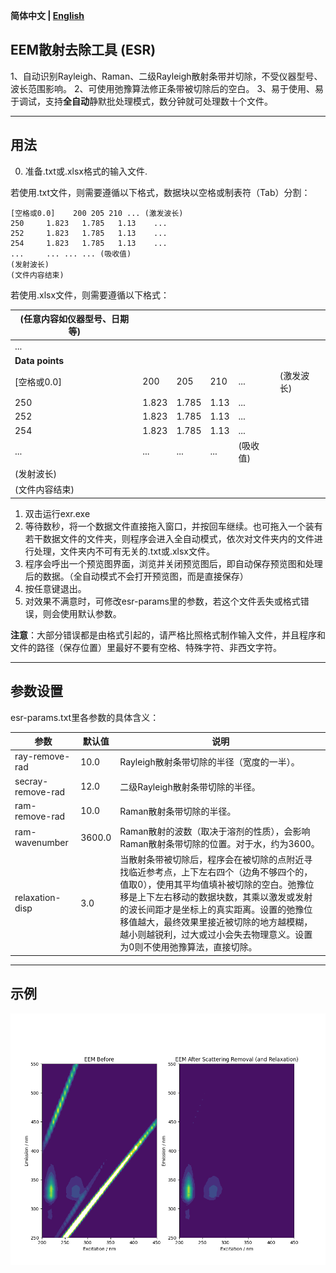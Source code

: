 **简体中文 | [English](https://github.com/tgraphite/EEM-Scattering-Remover/blob/main/README.en-US.md)**

## EEM散射去除工具 (ESR) 

1、自动识别Rayleigh、Raman、二级Rayleigh散射条带并切除，不受仪器型号、波长范围影响。
2、可使用弛豫算法修正条带被切除后的空白。
3、易于使用、易于调试，支持**全自动**静默批处理模式，数分钟就可处理数十个文件。


----


## 用法
0) 准备.txt或.xlsx格式的输入文件.   

若使用.txt文件，则需要遵循以下格式，数据块以空格或制表符（Tab）分割：  

    [空格或0.0]	200	205	210	... (激发波长)
    250		1.823	1.785	1.13	...
    252		1.823	1.785	1.13	...
    254		1.823	1.785	1.13	...	
    ...		...	...	...	(吸收值)
    (发射波长)
    (文件内容结束)

若使用.xlsx文件，则需要遵循以下格式：

| (任意内容如仪器型号、日期等) | | | | | | 
| ---- | ---- | ---- | ---- | --- | --- |
| ... | |
| **Data points** | |
| [空格或0.0] | 200 | 205 | 210 | ... | (激发波长) |
| 250 | 1.823 | 1.785 | 1.13 | ... | 
| 252 | 1.823 | 1.785 | 1.13 | ... | 
| 254 | 1.823 | 1.785 | 1.13 | ... | 
| ... | ... | ... | ... | (吸收值)
| (发射波长)
| (文件内容结束)

1) 双击运行exr.exe  
2) 等待数秒，将一个数据文件直接拖入窗口，并按回车继续。也可拖入一个装有若干数据文件的文件夹，则程序会进入全自动模式，依次对文件夹内的文件进行处理，文件夹内不可有无关的.txt或.xlsx文件。  
3) 程序会呼出一个预览图界面，浏览并关闭预览图后，即自动保存预览图和处理后的数据。（全自动模式不会打开预览图，而是直接保存）  
4) 按任意键退出。  
5) 对效果不满意时，可修改esr-params里的参数，若这个文件丢失或格式错误，则会使用默认参数。  

**注意**：大部分错误都是由格式引起的，请严格比照格式制作输入文件，并且程序和文件的路径（保存位置）里最好不要有空格、特殊字符、非西文字符。

----

## 参数设置  
  
esr-params.txt里各参数的具体含义：  

|  参数  |  默认值  |  说明 |
| ---- | ---- | ---- |
| ray-remove-rad | 10.0 | Rayleigh散射条带切除的半径（宽度的一半）。
| secray-remove-rad | 12.0 | 二级Rayleigh散射条带切除的半径。
| ram-remove-rad | 10.0 | Raman散射条带切除的半径。
| ram-wavenumber | 3600.0 | Raman散射的波数（取决于溶剂的性质），会影响Raman散射条带切除的位置。对于水，约为3600。
| relaxation-disp | 3.0 |  当散射条带被切除后，程序会在被切除的点附近寻找临近参考点，上下左右四个（边角不够四个的，值取0），使用其平均值填补被切除的空白。弛豫位移是上下左右移动的数据块数，其乘以激发或发射的波长间距才是坐标上的真实距离。设置的弛豫位移值越大，最终效果里接近被切除的地方越模糊，越小则越锐利，过大或过小会失去物理意义。设置为0则不使用弛豫算法，直接切除。

----

## 示例
![](./example.png)